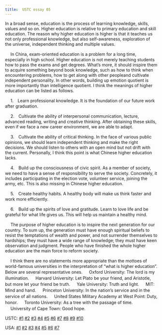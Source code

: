 ```yaml
---
title:  USTC essay 05
---
```


In a broad sense, education is the process of learning knowledge, skills, values and so on. Higher education is relative to primary education and skill education. The reason why higher education is higher is that it teaches us not only professional knowledge, but also self-awareness, exploration of the universe, independent thinking and multiple values.

　  In China, exam-oriented education is a problem for a long time, especially in high school. Higher education is not merely teaching students how to pass the exams and get degrees. What’s more, it should inspire them to acquire something beyond book knowledge, such as how to think when encountering problems, how to get along with other peopleand cultivate independent personality. In other words, building up emotion quotient is more importantly than intelligence quotient. I think the meanings of higher education can be listed as follows.

　  1.　Learn professional knowledge. It is the foundation of our future work after graduation.

　  2.　Cultivate the ability of interpersonal communication, lecture, advanced reading, writing and creative thinking. After obtaining these skills, even if we face a new career environment, we are able to adapt.

　  3.　Cultivate the ability of critical thinking. In the face of various public opinions, we should learn independent thinking and make the right decisions. We should listen to others with an open mind but not drift with the current. Personally, I think this point is what Chinese higher education lacks.

　  4.　Build up the consciousness of civic spirit. As a member of society, we need to have a sense of responsibility to serve the society. Concretely, it includes participating in the election vote, volunteer service, joining the army, etc. This is also missing in Chinese higher education.

　  5.　Create healthy habits. A healthy body will make us think faster and work more efficiently.

　  6.　Build up the spirits of love and gratitude. Learn to love life and be grateful for what life gives us. This will help us maintain a healthy mind.

　  The purpose of higher education is to inspire the next generation for our country. To sum up, the generation must have enough spiritual beliefs to resist the temptations of wealth and power, and not surrender themselves to hardships; they must have a wide range of knowledge; they must have keen observation and judgment. People who have finished the whole higher education are the main force to reform society.

　  I think there are no statements more appropriate than the mottoes of world-famous universities in the interpretation of “what is higher education”. Below are several representative ones.
　  Oxford University: The lord is my illumination.
　  Harvard University: Let Plato be your friend, and Aristotle, but more let your friend be truth.
　  Yale University: Truth and light.
　  MIT: Mind and hand.
　  Princeton University: In the nation’s service and in the service of all nations.
　  United States Military Academy at West Point: Duty, honor.
　  Toronto University: As a tree with the passage of time.
　  University of Cape Town: Good hope.

USTC: [\#1](/meeting/highereducation/ustc1) [\#2](/meeting/highereducation/ustc2) [\#3](/meeting/highereducation/ustc3) [\#4](/meeting/highereducation/ustc4) [\#5](/meeting/highereducation/ustc5) [\#6](/meeting/highereducation/ustc6)  [\#7](/meeting/highereducation/ustc7)  [\#8](/meeting/highereducation/ustc8) [\#9](/meeting/highereducation/ustc9) [\#10](/meeting/highereducation/ustc10)

USA: [\#1](/meeting/highereducation/usa1) [\#2](/meeting/highereducation/usa2) [\#3](/meeting/highereducation/usa3) [\#4](/meeting/highereducation/usa4) [\#5](/meeting/highereducation/usa5)  [\#6](/meeting/highereducation/usa6) [\#7](/meeting/highereducation/usa7)        
 
